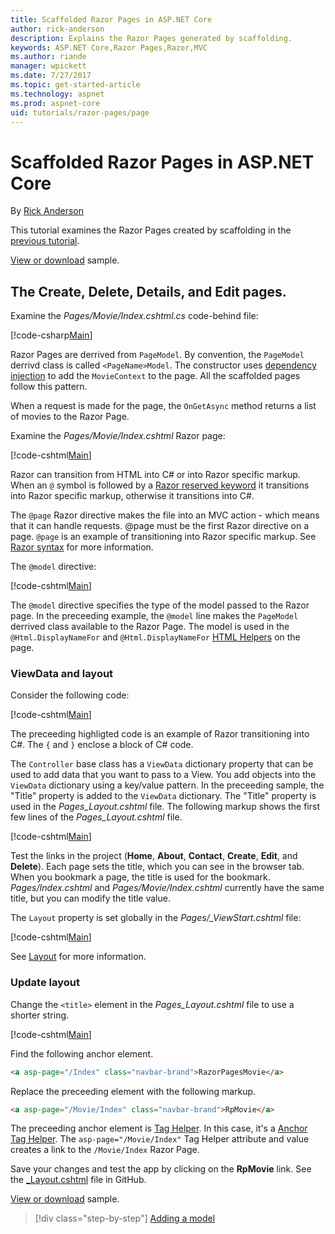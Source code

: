 ```yaml
---
title: Scaffolded Razor Pages in ASP.NET Core
author: rick-anderson
description: Explains the Razor Pages generated by scaffolding.
keywords: ASP.NET Core,Razor Pages,Razor,MVC
ms.author: riande
manager: wpickett
ms.date: 7/27/2017
ms.topic: get-started-article
ms.technology: aspnet
ms.prod: aspnet-core
uid: tutorials/razor-pages/page
---
```

# Scaffolded Razor Pages in ASP.NET Core

By [Rick Anderson](https://twitter.com/RickAndMSFT)

This tutorial examines the Razor Pages created by scaffolding in the [previous tutorial](xref:tutorials/razor-pages/page). 

[View or download](https://github.com/aspnet/Docs/tree/master/aspnetcore/tutorials/razor-pages/razor-pages-start/sample/RazorPagesMovie) sample.

## The Create, Delete, Details, and Edit pages.

Examine the *Pages/Movie/Index.cshtml.cs* code-behind file:

[!code-csharp[Main](razor-pages-start/sample/RazorPagesMovie/Pages/Movie/Index.cshtml.cs)]

Razor Pages are derrived from `PageModel`. By convention, the `PageModel` derrivd class is called `<PageName>Model`. The constructor uses [dependency injection](xref:fundamentals/dependency-injection) to add the `MovieContext` to the page. All the scaffolded pages follow this pattern.

When a request is made for the page, the `OnGetAsync` method returns a list of movies to the Razor Page.

Examine the *Pages/Movie/Index.cshtml* Razor page:

[!code-cshtml[Main](razor-pages-start/sample/RazorPagesMovie/Pages/Movie/Index.cshtml)]

Razor can transition from HTML into C# or into Razor specific markup. When an `@` symbol is followed by a [Razor reserved keyword](xref:mvc/views/razor#razor-reserved-keywords) it transitions into Razor specific markup, otherwise it transitions into C#.

The `@page` Razor directive makes the file into an MVC action - which means that it can handle requests. @page must be the first Razor directive on a page. `@page` is an example of transitioning into Razor specific markup.  See [Razor syntax](xref:mvc/views/razor#razor-syntax) for more information.

The `@model` directive:

[!code-cshtml[Main](razor-pages-start/sample/RazorPagesMovie/Pages/Movie/Index.cshtml?range=1-2&highlight=2)]

The `@model` directive specifies the type of the model passed to the Razor page. In the preceeding example, the `@model` line makes the `PageModel` derrived class available to the Razor Page. The model is used in the `@Html.DisplayNameFor` and `@Html.DisplayNameFor` [HTML Helpers](https://docs.microsoft.com/aspnet/mvc/overview/older-versions-1/views/creating-custom-html-helpers-cs#understanding-html-helpers) on the page.

<!-- why don't xref links work?
[HTML Helpers 2](xref:aspnet/mvc/overview/older-versions-1/views/creating-custom-html-helpers-cs)
-->

### ViewData and layout

Consider the following code:

[!code-cshtml[Main](razor-pages-start/sample/RazorPagesMovie/Pages/Movie/Index.cshtml?range=1-6&highlight=4-)]

The preceeding highligted code is an example of Razor transitioning into C#. The `{` and `}` enclose a block of C# code.

The `Controller` base class has a `ViewData` dictionary property that can be used to add data that you want to pass to a View. You add objects into the `ViewData` dictionary using a key/value pattern. In the preceeding sample, the "Title" property is added to the `ViewData` dictionary. The "Title" property is used in the *Pages\_Layout.cshtml* file. The following markup shows the first few lines of the *Pages\_Layout.cshtml* file.

[!code-cshtml[Main](razor-pages-start/sample/RazorPagesMovie/Pages/NU/_Layout1.cshtml?highlight=6-)]

Test the links in the project (**Home**, **About**, **Contact**, **Create**, **Edit**, and **Delete**). Each page sets the title, which you can see in the browser tab. When you bookmark a page, the title is used for the bookmark. *Pages/Index.cshtml* and *Pages/Movie/Index.cshtml* currently have the same title, but you can modify the title value.

The `Layout` property is set globally in the *Pages/_ViewStart.cshtml* file:

[!code-cshtml[Main](razor-pages-start/sample/RazorPagesMovie/Pages/_ViewStart.cshtml)]

See [Layout](xref:mvc/razor-pages/index#layout) for more information.

### Update layout

Change the `<title>` element in the *Pages\_Layout.cshtml* file to use a shorter string.

[!code-cshtml[Main](razor-pages-start/sample/RazorPagesMovie/Pages/_Layout.cshtml?range=1-6highlight=6-)]

Find the following anchor element.

```html
<a asp-page="/Index" class="navbar-brand">RazorPagesMovie</a>
```
Replace the preceeding element with the following markup.

```html
<a asp-page="/Movie/Index" class="navbar-brand">RpMovie</a>
```

The preceeding anchor element is [Tag Helper](xref:mvc/views/tag-helpers/intro). In this case, it's a [Anchor Tag Helper](xref:mvc/views/tag-helpers/built-in/anchortaghelper). The `asp-page="/Movie/Index"` Tag Helper attribute and value creates a link to the `/Movie/Index` Razor Page.

Save your changes and test the app by clicking on the **RpMovie** link. See the [_Layout.cshtml](https://github.com/aspnet/Docs/blob/master/aspnetcore/tutorials/razor-pages/razor-pages-start/sample/RazorPagesMovie/Pages/_Layout.cshtml) file in GitHub.

[View or download](https://github.com/aspnet/Docs/tree/master/aspnetcore/tutorials/razor-pages/razor-pages-start/sample/RazorPagesMovie) sample.

>[!div class="step-by-step"]
[Adding a model](xref:tutorials/razor-pages/model)
<!--
[](xref:tutorials/razor-pages/page)   
-->

